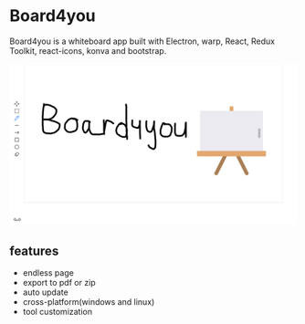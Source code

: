 # Board4you
Board4you is a whiteboard app built with Electron, warp, React, Redux Toolkit, react-icons, konva and bootstrap.

![Img](/screenshot.png)

## features
- endless page
- export to pdf or zip
- auto update
- cross-platform(windows and linux)
- tool customization